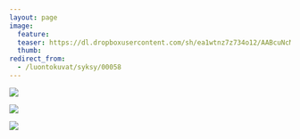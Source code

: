 ```yaml
---
layout: page
image:
  feature:
  teaser: https://dl.dropboxusercontent.com/sh/ea1wtnz7z734o12/AABcuNcM7dz8k8NhXGlwRcqGa/luontokuvat/syksy/DSC48972-245px.jpg
  thumb:
redirect_from:
  - /luontokuvat/syksy/00058
---
```


[![](https://dl.dropboxusercontent.com/sh/ea1wtnz7z734o12/AACxb94arprnUxy8XcY_x1_Ha/luontokuvat/syksy/DSC48972-800px.jpg)](https://dl.dropboxusercontent.com/sh/ea1wtnz7z734o12/AAAfYABt8QQCX82yezLGrx0Ea/luontokuvat/syksy/DSC48972.jpg)

[![](https://dl.dropboxusercontent.com/sh/ea1wtnz7z734o12/AACHR5b3QWXfc4YA3B3gxekka/luontokuvat/syksy/DSC48971-800px.jpg)](https://dl.dropboxusercontent.com/sh/ea1wtnz7z734o12/AADBSobcuHg4pVl_Ir59bWWFa/luontokuvat/syksy/DSC48971.jpg)

[![](https://dl.dropboxusercontent.com/sh/ea1wtnz7z734o12/AADAMMRFBgNcKSablQR7QW9Ua/luontokuvat/syksy/DSC48947-800px.jpg)](https://dl.dropboxusercontent.com/sh/ea1wtnz7z734o12/AADdqvd_ixhZz8m1-Cs-BtGga/luontokuvat/syksy/DSC48947.jpg)
